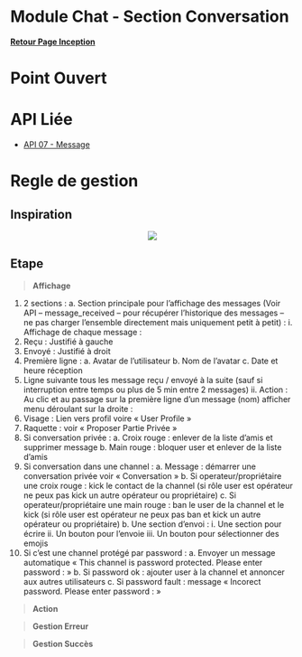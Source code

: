 # Module Chat - Section Conversation

**[Retour Page Inception](./00_Page_Inception.md)**

# Point Ouvert

# API Liée
- [API 07 - Message](../API/07_Message.md)
# Regle de gestion

## Inspiration
<p align="center">
	<img src="./Inspiration/" />
</p>

## Etape

> **Affichage**

1.	2 sections : 
a.	Section principale pour l’affichage des messages (Voir API – message_received – pour récupérer l’historique des messages – ne pas charger l’ensemble directement mais uniquement petit à petit) :
i.	Affichage de chaque message :
1.	Reçu : Justifié à gauche
2.	Envoyé : Justifié à droit
3.	Première ligne : 
a.	Avatar de l’utilisateur
b.	Nom de l’avatar 
c.	Date et heure réception
4.	Ligne suivante tous les message reçu / envoyé à la suite (sauf si interruption entre temps ou plus de 5 min entre 2 messages)
ii.	Action : Au clic et au passage sur la première ligne d’un message (nom) afficher menu déroulant sur la droite :
1.	Visage : Lien vers profil voire « User Profile »
2.	Raquette : voir « Proposer Partie Privée »
3.	Si conversation privée : 
a.	Croix rouge : enlever de la liste d’amis et supprimer message
b.	Main rouge : bloquer user et enlever de la liste d’amis
4.	Si conversation dans une channel : 
a.	Message : démarrer une conversation privée voir « Conversation »
b.	Si operateur/propriétaire une croix rouge :  kick le contact de la channel (si rôle user est opérateur ne peux pas kick un autre opérateur ou propriétaire)
c.	Si operateur/propriétaire une main rouge : ban le user de la channel et le kick (si rôle user est opérateur ne peux pas ban et kick un autre opérateur ou propriétaire)
b.	Une section d’envoi : 
i.	Une section pour écrire
ii.	Un bouton pour l’envoie
iii.	Un bouton pour sélectionner des emojis
2.	Si c’est une channel protégé par password : 
a.	Envoyer un message automatique « This channel is password protected. Please enter password : »
b.	Si password ok : ajouter user à la channel et annoncer aux autres utilisateurs
c.	Si password fault : message « Incorect password. Please enter password : »

> **Action**

> **Gestion Erreur**

> **Gestion Succès**

